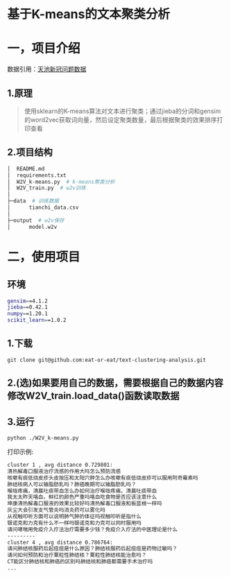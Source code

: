 # 基于K-means的文本聚类分析


# 一，项目介绍

数据引用：[天池新冠问题数据](https://tianchi.aliyun.com/dataset/dataDetail?spm=5176.12281978.0.0.455f248bNzZ6Nf&dataId=76751)

## 1.原理
> 使用sklearn的K-means算法对文本进行聚类；通过jieba的分词和gensim的word2vec获取词向量，然后设定聚类数量，最后根据聚类的效果排序打印查看

## 2.项目结构
```bash
│  README.md
│  requirements.txt
│  W2V_k-means.py  # k-means聚类分析
│  W2V_train.py  # w2v训练
│
├─data  # 训练数据
│      tianchi_data.csv
│
├─output  # w2v保存
│      model.w2v
```

# 二，使用项目

## 环境

```bash
gensim==4.1.2
jieba==0.42.1
numpy==1.20.1
scikit_learn==1.0.2
```

## 1.下载

`git clone git@github.com:eat-or-eat/text-clustering-analysis.git`

## 2.(选)如果要用自己的数据，需要根据自己的数据内容修改W2V_train.load_data()函数读取数据

## 3.运行

`python ./W2V_k-means.py`

打印示例:

```bash
cluster 1 , avg distance 0.729801: 
清热解毒口服液治疗流感的作用大吗怎么预防流感
咳嗽有痰低烧皮疹头皮按压和太阳穴肿怎么办咳嗽有痰低烧皮疹可以服用阿奇霉素吗
肺结核病人可以输脂肪乳吗？肺癌晚期可以输脂肪乳吗？
喉咙疼痛，清晨吐痰带血怎么办如何治疗喉咙疼痛，清晨吐痰带血
我太太昨天咯血，鲜红的颜色严重吗咯血吃食物是否应该注意什么
坤康清热解毒口服液的效果比较好吗清热解毒口服液和板蓝根一样吗
灰尘大会引发支气管炎吗消炎药可以雾化吗
从视触叩听方面可以说明肺气肿的体征吗视触叩听是指什么
银诺克和力克有什么不一样吗银诺克和力克可以同时服用吗
请问哮喘用免疫介入疗法治疗需要多少钱？免疫介入疗法的中医理论是什么
---------
cluster 4 , avg distance 0.786764: 
请问肺结核服药后起痘痘是什么原因？肺结核服药后起痘痘是药物过敏吗？
请问如何预防和治疗粟粒性肺结核？粟粒性肺结核能治愈吗？
CT能区分肺结核和肺癌的区别吗肺结核和肺癌都需要手术治疗吗
...
```


